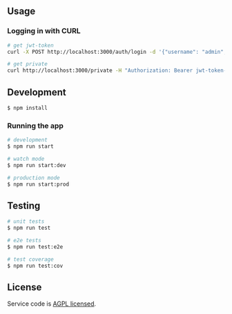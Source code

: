 ## Usage
### Logging in with CURL
```bash
# get jwt-token
curl -X POST http://localhost:3000/auth/login -d '{"username": "admin", "password": "pass"}' -H "Content-Type: application/json"

# get private
curl http://localhost:3000/private -H "Authorization: Bearer jwt-token-here"
```

## Development

```bash
$ npm install
```

### Running the app

```bash
# development
$ npm run start

# watch mode
$ npm run start:dev

# production mode
$ npm run start:prod
```

## Testing

```bash
# unit tests
$ npm run test

# e2e tests
$ npm run test:e2e

# test coverage
$ npm run test:cov
```

## License

Service code is [AGPL licensed](LICENSE).
